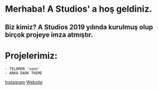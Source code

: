 # Merhaba! A Studios' a hoş geldiniz.

## Biz kimiz? A Studios 2019 yılında kurulmuş olup birçok projeye imza atmıştır.

# Projelerimiz:
    - TELAMON 'soon'
    - ANKA DARK THEME

<a href="instagram.com/astudios_tr">Instagram</a> 
<a href="www.astudios.cf">Website</a>
